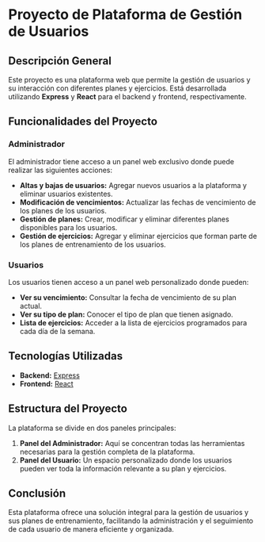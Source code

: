 # Proyecto de Plataforma de Gestión de Usuarios

## Descripción General

Este proyecto es una plataforma web que permite la gestión de usuarios y su interacción con diferentes planes y ejercicios. Está desarrollada utilizando **Express** y **React** para el backend y frontend, respectivamente.

## Funcionalidades del Proyecto

### Administrador

El administrador tiene acceso a un panel web exclusivo donde puede realizar las siguientes acciones:

- **Altas y bajas de usuarios:** Agregar nuevos usuarios a la plataforma y eliminar usuarios existentes.
- **Modificación de vencimientos:** Actualizar las fechas de vencimiento de los planes de los usuarios.
- **Gestión de planes:** Crear, modificar y eliminar diferentes planes disponibles para los usuarios.
- **Gestión de ejercicios:** Agregar y eliminar ejercicios que forman parte de los planes de entrenamiento de los usuarios.

### Usuarios

Los usuarios tienen acceso a un panel web personalizado donde pueden:

- **Ver su vencimiento:** Consultar la fecha de vencimiento de su plan actual.
- **Ver su tipo de plan:** Conocer el tipo de plan que tienen asignado.
- **Lista de ejercicios:** Acceder a la lista de ejercicios programados para cada día de la semana.

## Tecnologías Utilizadas

- **Backend:** [Express](https://expressjs.com/)
- **Frontend:** [React](https://reactjs.org/)

## Estructura del Proyecto

La plataforma se divide en dos paneles principales:

1. **Panel del Administrador:** Aquí se concentran todas las herramientas necesarias para la gestión completa de la plataforma.
2. **Panel del Usuario:** Un espacio personalizado donde los usuarios pueden ver toda la información relevante a su plan y ejercicios.

## Conclusión

Esta plataforma ofrece una solución integral para la gestión de usuarios y sus planes de entrenamiento, facilitando la administración y el seguimiento de cada usuario de manera eficiente y organizada.
